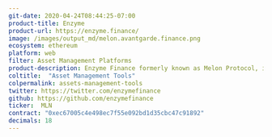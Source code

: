 ```yaml
---
git-date: 2020-04-24T08:44:25-07:00
product-title: Enzyme
product-url: https://enzyme.finance/
image: /images/output_md/melon.avantgarde.finance.png
ecosystem: ethereum
platform: web
filter: Asset Management Platforms
product-description: Enzyme Finance formerly known as Melon Protocol, is a user interface that allows interaction with on-chain funds.
coltitle:  "Asset Management Tools"
colpermalink: assets-management-tools
twitter: https://twitter.com/enzymefinance
github: https://github.com/enzymefinance
ticker:  MLN
contract: "0xec67005c4e498ec7f55e092bd1d35cbc47c91892"
decimals: 18
---
```

